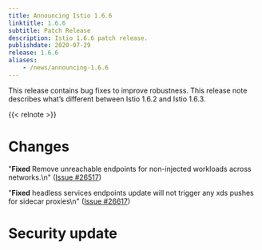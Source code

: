 ```yaml
---
title: Announcing Istio 1.6.6
linktitle: 1.6.6
subtitle: Patch Release
description: Istio 1.6.6 patch release.
publishdate: 2020-07-29
release: 1.6.6
aliases:
    - /news/announcing-1.6.6
---
```

This release contains bug fixes to improve robustness. This release note describes what’s different between Istio 1.6.2 and Istio 1.6.3.

{{< relnote >}}

# Changes






"**Fixed** Remove unreachable endpoints for non-injected workloads across networks.\n" ([Issue #26517](https://github.com/istio/istio/issues/26517))

"**Fixed** headless services endpoints update will not trigger any xds pushes for sidecar proxies\n" ([Issue #26617](https://github.com/istio/istio/issues/26617))





# Security update


